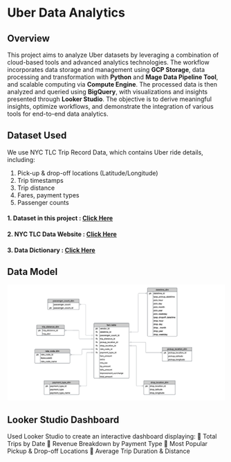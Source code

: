 # Uber Data Analytics

## Overview
This project aims to analyze Uber datasets by leveraging a combination of cloud-based tools and advanced analytics technologies. The workflow incorporates data storage and management using **GCP Storage**, data processing and transformation with **Python** and **Mage Data Pipeline Tool**, and scalable computing via **Compute Engine**. The processed data is then analyzed and queried using **BigQuery**, with visualizations and insights presented through **Looker Studio**. The objective is to derive meaningful insights, optimize workflows, and demonstrate the integration of various tools for end-to-end data analytics.


## Dataset Used
We use NYC TLC Trip Record Data, which contains Uber ride details, including:
1. Pick-up & drop-off locations (Latitude/Longitude)
2. Trip timestamps
3. Trip distance
4. Fares, payment types
5. Passenger counts


#### 1. Dataset in this project : [Click Here](https://github.com/Gyanvhi16/Uber-Data-Analytics/tree/main/dataset)
#### 2. NYC TLC Data Website : [Click Here](https://www.nyc.gov/site/tlc/about/tlc-trip-record-data.page)
#### 3. Data Dictionary : [Click Here](https://github.com/Gyanvhi16/Uber-Data-Analytics/blob/main/Data%20Dictionary.png) 

## Data Model 

<img src="Data Model.png">


 ## Looker Studio Dashboard
Used Looker Studio to create an interactive dashboard displaying:
📌 Total Trips by Date
📌 Revenue Breakdown by Payment Type
📌 Most Popular Pickup & Drop-off Locations
📌 Average Trip Duration & Distance
